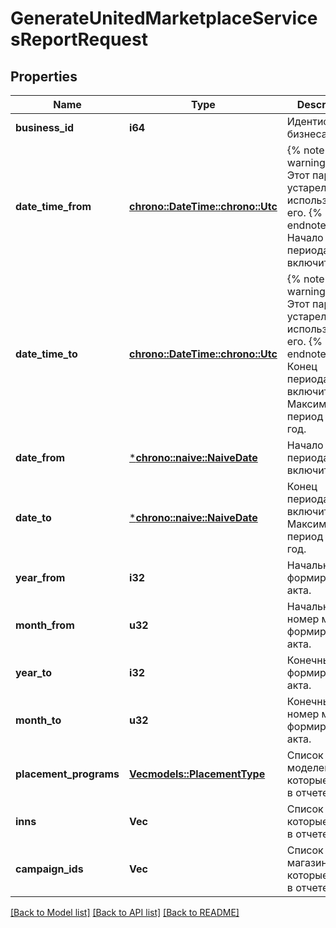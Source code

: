 # GenerateUnitedMarketplaceServicesReportRequest

## Properties
Name | Type | Description | Notes
------------ | ------------- | ------------- | -------------
**business_id** | **i64** | Идентификатор бизнеса. | 
**date_time_from** | [**chrono::DateTime::<chrono::Utc>**](DateTime.md) | {% note warning \"\" %}  Этот параметр устарел. Не используйте его.  {% endnote %}  Начало периода, включительно.  | [optional] [default to None]
**date_time_to** | [**chrono::DateTime::<chrono::Utc>**](DateTime.md) | {% note warning \"\" %}  Этот параметр устарел. Не используйте его.  {% endnote %}  Конец периода, включительно. Максимальный период — 1 год.  | [optional] [default to None]
**date_from** | [***chrono::naive::NaiveDate**](date.md) | Начало периода, включительно. | [optional] [default to None]
**date_to** | [***chrono::naive::NaiveDate**](date.md) | Конец периода, включительно. Максимальный период — 1 год. | [optional] [default to None]
**year_from** | **i32** | Начальный год формирования акта. | [optional] [default to None]
**month_from** | **u32** | Начальный номер месяца формирования акта. | [optional] [default to None]
**year_to** | **i32** | Конечный год формирования акта. | [optional] [default to None]
**month_to** | **u32** | Конечный номер месяца формирования акта. | [optional] [default to None]
**placement_programs** | [**Vec<models::PlacementType>**](PlacementType.md) | Список моделей, которые нужны в отчете.  | [optional] [default to None]
**inns** | **Vec<String>** | Список ИНН, которые нужны в отчете. | [optional] [default to None]
**campaign_ids** | **Vec<i64>** | Список магазинов, которые нужны в отчете. | [optional] [default to None]

[[Back to Model list]](../README.md#documentation-for-models) [[Back to API list]](../README.md#documentation-for-api-endpoints) [[Back to README]](../README.md)



